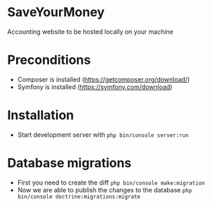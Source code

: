 # SaveYourMoney
Accounting website to be hosted locally on your machine

# Preconditions

* Composer is installed (https://getcomposer.org/download/)
* Symfony is installed (https://symfony.com/download)

# Installation

* Start development server with `php bin/console server:run`

# Database migrations

* First you need to create the diff `php bin/console make:migration`
* Now we are able to publish the changes to the database `php bin/console doctrine:migrations:migrate`